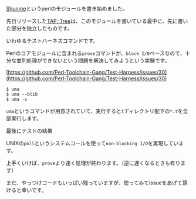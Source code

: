 [Shunme](https://github.com/magnolia-k/p5-Shunme)というperlのモジュールを書き始めました。

先日リリースした[TAP::Tree](https://metacpan.org/release/TAP-Tree)は、このモジュールを書いている最中に、先に書いた部分を独立したものです。

いわゆるテストハーネスコマンドです。

Perlのコアモジュールに含まれる`prove`コマンドが、`block I/O`ベースなので、十分な並列処理ができないという問題を解決してみようという実験です。

[https://github.com/Perl-Toolchain-Gang/Test-Harness/issues/30](https://github.com/Perl-Toolchain-Gang/Test-Harness/issues/30)

    $ uma
    $ uma --blib
    $ uma -v

`uma`というコマンドが用意されていて、実行すると`t`ディレクトリ配下の`*.t`を全部実行します。

最後にテストの結果

UNIXの`poll`というシステムコールを使って`non-blocking I/O`を実現しています。

上手くいけば、`prove`より速く処理が終わります。（逆に遅くなるときも有ります）

まだ、やっつけコードもいっぱい残っていますが、使ってみてissueをあげて頂けると幸いです。